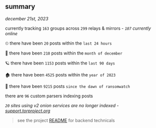 
## summary
_december 21st, 2023_

currently tracking `163` groups across `299` relays & mirrors - _`107` currently online_

⏲ there have been `20` posts within the `last 24 hours`

🦈 there have been `210` posts within the `month of december`

🪐 there have been `1153` posts within the `last 90 days`

🏚 there have been `4525` posts within the `year of 2023`

🦕 there have been `9215` posts `since the dawn of ransomwatch`

there are `96` custom parsers indexing posts

_`20` sites using v2 onion services are no longer indexed - [support.torproject.org](https://support.torproject.org/onionservices/v2-deprecation/)_

> see the project [README](https://github.com/joshhighet/ransomwatch#ransomwatch--) for backend technicals
